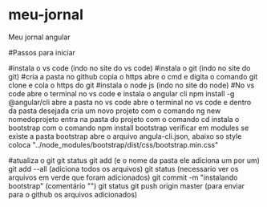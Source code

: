 # meu-jornal
Meu jornal angular

#Passos para iniciar

#instala o vs code (indo no site do vs code)
#instala o git (indo no site do git)
#cria a pasta no github
	copia o https
abre o cmd e digita o comando git clone e cola o https do git
#instala o node js (indo no site do node)
#No vs code
abre o terminal no vs code e instala o angular cli 
	npm install -g @angular/cli
abre a pasta no vs code
abre o terminal no vs code e dentro da pasta desejada cria um novo projeto com o comando ng new nomedoprojeto
	entra na pasta do projeto com o comando cd
instala o bootstrap com o comando npm install bootstrap
	verificar em modules se existe a pasta bootstrap
abre o arquivo angula-cli.json, abaixo so style coloca "../node_modules/bootstrap/dist/css/bootstrap.min.css"

#atualiza o git 
	git status
	git add (e o nome da pasta ele adiciona um por um)
	git add --all (adiciona todos os arquivos)
	git status (necessario ver os arquivos em verde que foram adicionados)
	git commit -m "instalando bootstrap" (comentário "")
	git status
	git push origin master (para enviar para o github os arquivos adicionados)